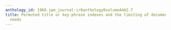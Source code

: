 ```yaml
---
anthology_id: 1968.ipm_journal-ir0anthology0volumeA4A2.7
title: Permuted title or key-phrase indexes and the limiting of documentalist work
  needs
---
```

